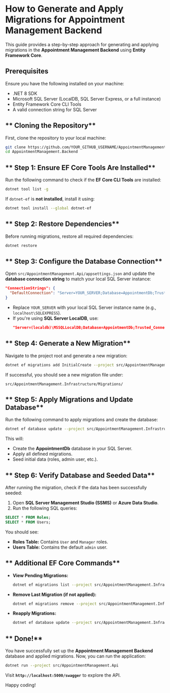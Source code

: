 ﻿#  How to Generate and Apply Migrations for Appointment Management Backend

This guide provides a step-by-step approach for generating and applying migrations in the **Appointment Management Backend** using **Entity Framework Core**.

## **Prerequisites**
Ensure you have the following installed on your machine:

- .NET 8 SDK
- Microsoft SQL Server (LocalDB, SQL Server Express, or a full instance)
- Entity Framework Core CLI Tools
- A valid connection string for SQL Server

## ** Cloning the Repository**
First, clone the repository to your local machine:

```sh
git clone https://github.com/YOUR_GITHUB_USERNAME/AppointmentManagement.Backend.git
cd AppointmentManagement.Backend
```

## ** Step 1: Ensure EF Core Tools Are Installed**
Run the following command to check if the **EF Core CLI Tools** are installed:

```sh
dotnet tool list -g
```

If `dotnet-ef` is **not installed**, install it using:

```sh
dotnet tool install --global dotnet-ef
```

## ** Step 2: Restore Dependencies**
Before running migrations, restore all required dependencies:

```sh
dotnet restore
```

## ** Step 3: Configure the Database Connection**
Open `src/AppointmentManagement.Api/appsettings.json` and update the **database connection string** to match your local SQL Server instance:

```json
"ConnectionStrings": {
  "DefaultConnection": "Server=YOUR_SERVER;Database=AppointmentDb;Trusted_Connection=True;TrustServerCertificate=True;"
}
```

- Replace `YOUR_SERVER` with your local SQL Server instance name (e.g., `localhost\SQLEXPRESS`).
- If you're using **SQL Server LocalDB**, use:
  ```json
  "Server=(localdb)\MSSQLLocalDB;Database=AppointmentDb;Trusted_Connection=True;"
  ```

## ** Step 4: Generate a New Migration**
Navigate to the project root and generate a new migration:

```sh
dotnet ef migrations add InitialCreate --project src/AppointmentManagement.Infrastructure --startup-project src/AppointmentManagement.Api --msbuildprojectextensionspath src/AppointmentManagement.Infrastructure/obj
```

If successful, you should see a new migration file under:

```
src/AppointmentManagement.Infrastructure/Migrations/
```

## ** Step 5: Apply Migrations and Update Database**
Run the following command to apply migrations and create the database:

```sh
dotnet ef database update --project src/AppointmentManagement.Infrastructure --startup-project src/AppointmentManagement.Api
```

This will:
- Create the **AppointmentDb** database in your SQL Server.
- Apply all defined migrations.
- Seed initial data (roles, admin user, etc.).

## ** Step 6: Verify Database and Seeded Data**
After running the migration, check if the data has been successfully seeded:

1. Open **SQL Server Management Studio (SSMS)** or **Azure Data Studio**.
2. Run the following SQL queries:

```sql
SELECT * FROM Roles;
SELECT * FROM Users;
```

You should see:
- **Roles Table:** Contains `User` and `Manager` roles.
- **Users Table:** Contains the default `admin` user.

## ** Additional EF Core Commands**

- **View Pending Migrations:**
  ```sh
  dotnet ef migrations list --project src/AppointmentManagement.Infrastructure --startup-project src/AppointmentManagement.Api
  ```
- **Remove Last Migration (if not applied):**
  ```sh
  dotnet ef migrations remove --project src/AppointmentManagement.Infrastructure --startup-project src/AppointmentManagement.Api
  ```
- **Reapply Migrations:**
  ```sh
  dotnet ef database update --project src/AppointmentManagement.Infrastructure --startup-project src/AppointmentManagement.Api
  ```

## ** Done!**
You have successfully set up the **Appointment Management Backend** database and applied migrations. Now, you can run the application:

```sh
dotnet run --project src/AppointmentManagement.Api
```

Visit **`http://localhost:5000/swagger`** to explore the API.

Happy coding! 